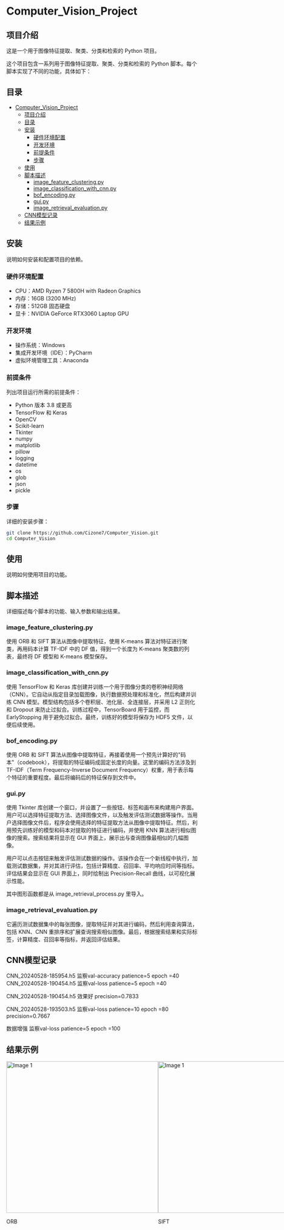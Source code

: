 # Computer_Vision_Project

## 项目介绍

这是一个用于图像特征提取、聚类、分类和检索的 Python 项目。

这个项目包含一系列用于图像特征提取、聚类、分类和检索的 Python 脚本。每个脚本实现了不同的功能，具体如下：

## 目录

- [Computer\_Vision\_Project](#computer_vision_project)
  - [项目介绍](#项目介绍)
  - [目录](#目录)
  - [安装](#安装)
    - [硬件环境配置](#硬件环境配置)
    - [开发环境](#开发环境)
    - [前提条件](#前提条件)
    - [步骤](#步骤)
  - [使用](#使用)
  - [脚本描述](#脚本描述)
    - [image\_feature\_clustering.py](#image_feature_clusteringpy)
    - [image\_classification\_with\_cnn.py](#image_classification_with_cnnpy)
    - [bof\_encoding.py](#bof_encodingpy)
    - [gui.py](#guipy)
    - [image\_retrieval\_evaluation.py](#image_retrieval_evaluationpy)
  - [CNN模型记录](#cnn模型记录)
  - [结果示例](#结果示例)

## 安装

说明如何安装和配置项目的依赖。
### 硬件环境配置

- CPU：AMD Ryzen 7 5800H with Radeon Graphics
- 内存：16GB (3200 MHz)
- 存储：512GB 固态硬盘
- 显卡：NVIDIA GeForce RTX3060 Laptop GPU

### 开发环境

- 操作系统：Windows
- 集成开发环境（IDE）：PyCharm
- 虚拟环境管理工具：Anaconda

### 前提条件

列出项目运行所需的前提条件：

- Python 版本 3.8 或更高
- TensorFlow 和 Keras
- OpenCV
- Scikit-learn
- Tkinter
- numpy
- matplotlib
- pillow
- logging
- datetime
- os
- glob
- json
- pickle

### 步骤

详细的安装步骤：

```bash
git clone https://github.com/Cizone7/Computer_Vision.git
cd Computer_Vision
```

## 使用

说明如何使用项目的功能。



## 脚本描述

详细描述每个脚本的功能、输入参数和输出结果。

### image_feature_clustering.py
使用 ORB 和 SIFT 算法从图像中提取特征，使用 K-means 算法对特征进行聚类，再用码本计算 TF-IDF 中的 DF 值，得到一个长度为 K-means 聚类数的列表，最终将 DF 模型和 K-means 模型保存。

### image_classification_with_cnn.py
使用 TensorFlow 和 Keras 库创建并训练一个用于图像分类的卷积神经网络（CNN）。它自动从指定目录加载图像，执行数据预处理和标准化，然后构建并训练 CNN 模型。模型结构包括多个卷积层、池化层、全连接层，并采用 L2 正则化和 Dropout 来防止过拟合。训练过程中，TensorBoard 用于监控，而 EarlyStopping 用于避免过拟合。最终，训练好的模型将保存为 HDF5 文件，以便后续使用。

### bof_encoding.py
使用 ORB 和 SIFT 算法从图像中提取特征，再接着使用一个预先计算好的"码本"（codebook），将提取的特征编码成固定长度的向量。这里的编码方法涉及到 TF-IDF（Term Frequency-Inverse Document Frequency）权重，用于表示每个特征的重要程度。最后将编码后的特征保存到文件中。

### gui.py
使用 Tkinter 库创建一个窗口，并设置了一些按钮、标签和画布来构建用户界面。用户可以选择特征提取方法、选择图像文件，以及触发评估测试数据等操作。当用户选择图像文件后，程序会使用选择的特征提取方法从图像中提取特征。然后，利用预先训练好的模型和码本对提取的特征进行编码，并使用 KNN 算法进行相似图像的搜索。搜索结果将显示在 GUI 界面上，展示出与查询图像最相似的几幅图像。

用户可以点击按钮来触发评估测试数据的操作。该操作会在一个新线程中执行，加载测试数据集，并对其进行评估，包括计算精度、召回率、平均响应时间等指标。评估结果会显示在 GUI 界面上，同时绘制出 Precision-Recall 曲线，以可视化展示性能。

其中图形函数都是从 image_retrieval_process.py 里导入。

### image_retrieval_evaluation.py
它遍历测试数据集中的每张图像，提取特征并对其进行编码，然后利用查询算法，包括 KNN、CNN 重排序和扩展查询搜索相似图像。最后，根据搜索结果和实际标签，计算精度、召回率等指标，并返回评估结果。

## CNN模型记录
CNN_20240528-185954.h5  监察val-accuracy patience=5 epoch =40
CNN_20240528-190454.h5  监察val-loss  patience=5 epoch =40

CNN_20240528-190454.h5 效果好 precision=0.7833

CNN_20240528-193503.h5 监察val-loss  patience=10 epoch =80 precision=0.7667

数据增强 监察val-loss  patience=5 epoch =100

## 结果示例
<div style="display: flex; justify-content: space-around;">
  <div>
  <img src="Readme_image/image1.png" alt="Image 1" style="width:400px;height:auto;">
    <p>ORB</p>
  </div>
  <div>
  <img src="Readme_image/image2.png" alt="Image 1" style="width:400px;height:auto;">
    <p>SIFT</p>
  </div>
</div>
